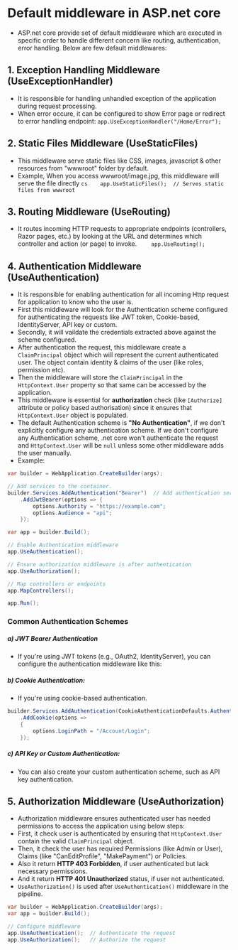 # Default middleware in ASP.net core
- ASP.net core provide set of default middleware which are executed in specific order to handle different concern like routing, authentication, error handling. Below are few default middlewares:
## 1. Exception Handling Middleware (UseExceptionHandler)
- It is responsible for handling unhandled exception of the application during request processing.
- When error occure, it can be configured to show Error page or redirect to error handling endpoint: `app.UseExceptionHandler("/Home/Error");`
## 2. Static Files Middleware (UseStaticFiles)
- This middleware serve static files like CSS, images, javascript & other resources from "wwwroot" folder by default.
- Example, When you access wwwroot/image.jpg, this middleware will serve the file directly 
```cs    app.UseStaticFiles();  // Serves static files from wwwroot ```
## 3. Routing Middleware (UseRouting)
- It routes incoming HTTP requests to appropriate endpoints (controllers, Razor pages, etc.) by looking at the URL and determines which controller and action (or page) to invoke.
`    app.UseRouting();`
## 4. Authentication Middleware (UseAuthentication)
- It is responsible for enabling authentication for all incoming Http request for application to know who the user is.
- First this middleware will look for the Authentication scheme configured for authenticating the requests like JWT token, Cookie-based, IdentityServer, API key or custom.
- Secondly, it will vaildate the credentials extracted above against the scheme configured.
- After authentication the request, this middleware create a `ClaimPrincipal` object which will represent the current authenticated user. The object contain identity & claims of the user (like roles, permission etc).
- Then the middleware will store the `ClaimPrincipal` in the `HttpContext.User` property so that same can be accessed by the application.
- This middleware is essential for **authorization** check (like `[Authorize]` attribute or policy based authorisation) since it ensures that `HttpContext.User` object is populated.
- The default Authentication scheme is **"No Authentication"**, if we don't explicitly configure any authentication scheme. If we don't configure any Authentication scheme, .net core won't authenticate the request and `HttpContext.User` will be `null` unless some other middleware adds the user manually.
- Example:
```cs
var builder = WebApplication.CreateBuilder(args);

// Add services to the container.
builder.Services.AddAuthentication("Bearer")  // Add authentication services, such as JWT bearer tokens
    .AddJwtBearer(options => {
        options.Authority = "https://example.com";
        options.Audience = "api";
    });

var app = builder.Build();

// Enable Authentication middleware
app.UseAuthentication();

// Ensure authorization middleware is after authentication
app.UseAuthorization();

// Map controllers or endpoints
app.MapControllers();

app.Run();
```
### Common Authentication Schemes
##### a) JWT Bearer Authentication
- If you're using JWT tokens (e.g., OAuth2, IdentityServer), you can configure the authentication middleware like this:

##### b) Cookie Authentication: 
- If you're using cookie-based authentication.
```cs
builder.Services.AddAuthentication(CookieAuthenticationDefaults.AuthenticationScheme)
    .AddCookie(options =>
    {
        options.LoginPath = "/Account/Login";
    });
```
##### c) API Key or Custom Authentication: 
- You can also create your custom authentication scheme, such as API key authentication.


## 5. Authorization Middleware (UseAuthorization)
- Authorization middleware ensures authenticated user has needed permissions to access the application using below steps:
- First, it check user is authenticated by ensuring that `HttpContext.User` contain the valid `ClaimPrincipal` object.
- Then, it check the user has required Permissions (like Admin or User), Claims (like "CanEditProfile", "MakePayment") or Policies.
- Also it return **HTTP 403 Forbidden**, if user authenticated but lack necessary permissions.
- And it return **HTTP 401 Unauthorized** status, if user not authenticated.
- `UseAuthorization()` is used after `UseAuthentication()` middleware in the pipeline.
```cs
var builder = WebApplication.CreateBuilder(args);
var app = builder.Build();

// Configure middleware
app.UseAuthentication();  // Authenticate the request
app.UseAuthorization();   // Authorize the request
```


